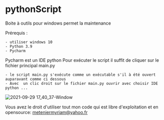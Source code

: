 # pythonScript
Boite à outils pour windows permet la maintenance 

Prérequis :

	- utiliser windows 10
	- Python 3.9
	- Pycharm
	
Pycharm est un IDE python 
Pour exécuter le script il suffit de cliquer sur le fichier principal main.py

	- le script main.py s'exécute comme un exécutable s'il à été ouvert auparavant comme ci dessous
	- Avec  un clic droit sur le fichier main.py ouvrir avec choisir IDE python ...



![2021-09-29 17_40_37-Window](https://user-images.githubusercontent.com/58040844/135306622-1b25dcf5-8366-4c22-9b3c-23ac450254ee.png)



Vous avez le droit d'utiliser tout mon code qui est libre d'exploitation et en opensource:
meteniermyriam@yahoo.fr
